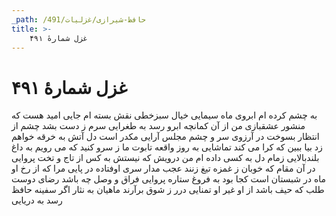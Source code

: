 ```yaml
---
_path: /حافظ-شیرازی/غزلیات/491
title: >-
    غزل شمارهٔ ۴۹۱
---
```

# غزل شمارهٔ ۴۹۱

به چشم کرده ام ابروی ماه سیمایی
خیال سبزخطی نقش بسته ام جایی
امید هست که منشور عشقبازی من
از آن کمانچه ابرو رسد به طغرایی
سرم ز دست بشد چشم از انتظار بسوخت
در آرزوی سر و چشم مجلس آرایی
مکدر است دل آتش به خرقه خواهم زد
بیا ببین که کرا می کند تماشایی
به روز واقعه تابوت ما ز سرو کنید
که می رویم به داغ بلندبالایی
زمام دل به کسی داده ام من درویش
که نیستش به کس از تاج و تخت پروایی
در آن مقام که خوبان ز غمزه تیغ زنند
عجب مدار سری اوفتاده در پایی
مرا که از رخ او ماه در شبستان است
کجا بود به فروغ ستاره پروایی
فراق و وصل چه باشد رضای دوست طلب
که حیف باشد از او غیر او تمنایی
درر ز شوق برآرند ماهیان به نثار
اگر سفینه حافظ رسد به دریایی

